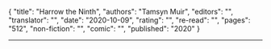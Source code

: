 {
"title": "Harrow the Ninth",
"authors": "Tamsyn Muir",
"editors": "",
"translator": "",
"date": "2020-10-09",
"rating": "",
"re-read": "",
"pages": "512",
"non-fiction": "",
"comic": "",
"published": "2020"
}

---
